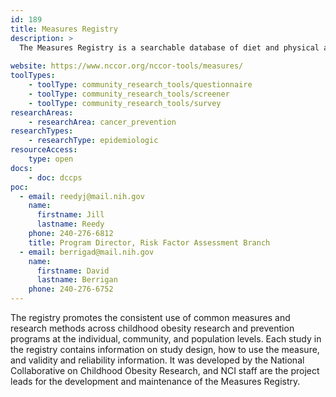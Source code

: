 ```yaml
---
id: 189
title: Measures Registry
description: >
  The Measures Registry is a searchable database of diet and physical activity measures relevant to childhood obesity research. 
    
website: https://www.nccor.org/nccor-tools/measures/
toolTypes:
    - toolType: community_research_tools/questionnaire
    - toolType: community_research_tools/screener
    - toolType: community_research_tools/survey
researchAreas:
    - researchArea: cancer_prevention
researchTypes:
    - researchType: epidemiologic
resourceAccess:
    type: open
docs:
    - doc: dccps
poc:
  - email: reedyj@mail.nih.gov
    name:
      firstname: Jill
      lastname: Reedy
    phone: 240-276-6812
    title: Program Director, Risk Factor Assessment Branch
  - email: berrigad@mail.nih.gov
    name:
      firstname: David
      lastname: Berrigan
    phone: 240-276-6752
---
```

The registry promotes the consistent use of common measures and research methods across childhood obesity research and prevention programs at the individual, community, and population levels. Each study in the registry contains information on study design, how to use the measure, and validity and reliability information. It was developed by the National Collaborative on Childhood Obesity Research, and NCI staff are the project leads for the development and maintenance of the Measures Registry.
